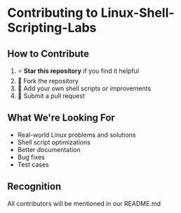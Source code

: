 # Contributing to Linux-Shell-Scripting-Labs

## How to Contribute
1. ⭐ **Star this repository** if you find it helpful
2. 🍴 Fork the repository
3. 📝 Add your own shell scripts or improvements
4. 🔄 Submit a pull request

## What We're Looking For
- Real-world Linux problems and solutions
- Shell script optimizations
- Better documentation
- Bug fixes
- Test cases

## Recognition
All contributors will be mentioned in our README.md
